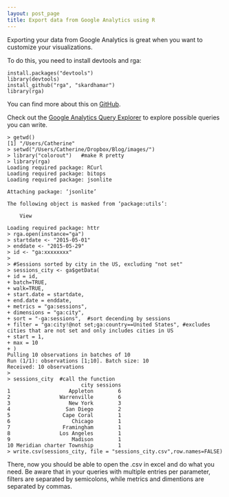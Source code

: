 ```yaml
---
layout: post_page
title: Export data from Google Analytics using R
---
```


Exporting your data from Google Analytics is great when you want to customize your visualizations.

To do this, you need to install devtools and rga:

	install.packages("devtools")
	library(devtools)
	install_github("rga", "skardhamar")
	library(rga)

You can find more about this on [GitHub](https://github.com/skardhamar/rga).

Check out the [Google Analytics Query Explorer](https://ga-dev-tools.appspot.com/query-explorer/) to explore possible queries you can write.

	> getwd()  
	[1] "/Users/Catherine"  
	> setwd("/Users/Catherine/Dropbox/Blog/images/")  
	> library("colorout")	#make R pretty  
	> library(rga)  
	Loading required package: RCurl  
	Loading required package: bitops  
	Loading required package: jsonlite  

	Attaching package: ‘jsonlite’  

	The following object is masked from ‘package:utils’:  

    	View  

	Loading required package: httr  
	> rga.open(instance="ga")  
	> startdate <- "2015-05-01"  
	> enddate <- "2015-05-29"  
	> id <- "ga:xxxxxxxx"  
	>   
	> #Sessions sorted by city in the US, excluding "not set"  
	> sessions_city <- ga$getData(  
	+ id = id,  
	+ batch=TRUE,  
	+ walk=TRUE,  
	+ start.date = startdate, 
	+ end.date = enddate,  
	+ metrics = "ga:sessions",  
	+ dimensions = "ga:city",  
	+ sort = "-ga:sessions",  #sort decending by sessions  
	+ filter = "ga:city!@not set;ga:country==United States", #excludes cities that are not set and only includes cities in US  
	+ start = 1, 
	+ max = 10  
	+ )  
	Pulling 10 observations in batches of 10  
	Run (1/1): observations [1;10]. Batch size: 10  
	Received: 10 observations  
	>  
	> sessions_city  #call the function  
                        	city sessions  
	1                   Appleton        6  
	2                Warrenville        6  
	3                   New York        3  
	4                  San Diego        2  
	5                 Cape Coral        1  
	6                    Chicago        1  
	7                 Framingham        1  
	8                Los Angeles        1  
	9                    Madison        1  
	10 Meridian charter Township        1  
	> write.csv(sessions_city, file = "sessions_city.csv",row.names=FALSE)  

There, now you should be able to open the .csv in excel and do what you need. Be aware that in your queries with multiple entries per parameter, filters are separated by semicolons, while metrics and dimentions are separated by commas.
